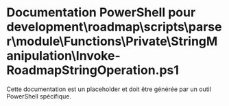 # Documentation PowerShell pour development\roadmap\scripts\parser\module\Functions\Private\StringManipulation\Invoke-RoadmapStringOperation.ps1

Cette documentation est un placeholder et doit être générée par un outil PowerShell spécifique.
